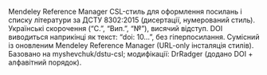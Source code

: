 Mendeley Reference Manager CSL-стиль для оформлення посилань і списку літератури за ДСТУ 8302:2015 (дисертації, нумерований стиль). Українські скорочення (“С.”, “Вип.”, “№”), висячий відступ. DOI виводиться наприкінці як текст: “doi: 10…”, без гіперпосилання. Сумісний із оновленим Mendeley Reference Manager (URL-only інсталяція стилів). Базовано на myshevchuk/dstu-csl; модифікації: DrRadger (додано DOI + алфавітний порядок).
